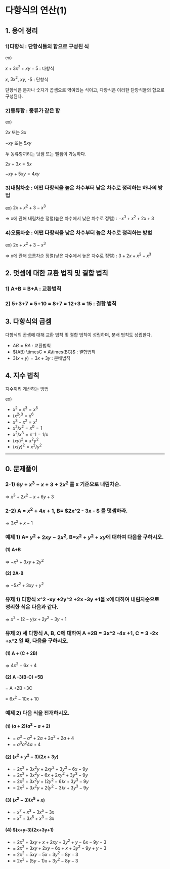 # 다항식의 연산(1)

## 1. 용어 정리

### 1)다항식 : 단항식들의 합으로 구성된 식
ex)

$x+ 3x^2 + xy - 5$ : 다항식

$x$, $3x^2$, $xy$, -5 : 단항식

단항식은 문자나 숫자가 곱셈으로 엮여있는 식이고, 다항식은 이러한 단항식들의 합으로 구성된다.

### 2)동류항 : 종류가 같은 항
ex)

$2x$ 또는 $3x$
 
$-xy$ 또는 $5xy$

두 동류항끼리는 덧셈 또는 뺄샘이 가능하다.

$2x + 3x = 5x$

$-xy + 5xy = 4xy$

### 3)내림차순 : 어떤 다항식을 높은 차수부터 낮은 차수로 정리하는 하나의 방법
ex) $2x+x^2+3-x^3$

=> x에 관해 내림차순 정렬(높은 차수에서 낮은 차수로 정렬) : $-x^3+x^2+2x+3$

### 4)오름차순 : 어떤 다항식을 낮은 차수부터 높은 차수로 정리하는 방법
ex) $2x+x^2+3-x^3$

=> x에 관해 오름차순 정렬(낮은 차수에서 높은 차수로 정렬) : $3+2x+x^2-x^3$ 


## 2. 덧셈에 대한 교환 법칙 및 결합 법칙
### 1) A+B = B+A : 교환법칙
### 2) 5+3+7 = 5+10 = 8+7 = 12+3 = 15 : 결합 법칙

## 3. 다항식의 곱셈
다항식의 곱셈에 대해 교환 법칙 및 결합 법칙이 성립하며, 분배 법칙도 성립한다.

- $AB = BA$ : 교환법칙
- $(AB) \timesC = A\times(BC)$ : 결합법칙
- $3(x+y) = 3x + 3y$ : 분배법칙

## 4. 지수 법칙
지수끼리 계산하는 방법

ex)
- $x^2\times x^3 = x^5$
- $(x^2)^3 = x^6$
- $x^3-x^2 = x^1$
- $x^2/x^2 = x^0 = 1$
- $x^2/x^3 = x^-1 = 1/x$
- $(xy)^2 = x^2y^2$
- $(x/y)^2 = x^2/y^2$

---
## 0. 문제풀이

### 2-1) $6y + x^3 -x+3+2x^2$ 를 x 기준으로 내림차순.

=> $x^3 + 2x^2 -x + 6y + 3$

### 2-2) A = $x^2 + 4x +1$, B= $2x^2 - 3x - $ 를 덧셈하라.

=> $3x^2 + x - 1$

### 예제 1) A= $y^2 + 2xy - 2x^2$, B=$x^2+y^2+xy$에 대하여 다음을 구하시오.

#### (1) A+B
=> $-x^2 +3xy +2y^2$

#### (2) 2A-B
=> $-5x^2 +3xy +y^2$

### 유제 1) 다항식 x^2 -xy +2y^2 +2x -3y +1을 x에 대하여 내림차순으로 정리한 식은 다음과 같다.
=> $x^2 +(2-y)x +2y^2 -3y +1$

### 유제 2) 세 다항식 A, B, C에 대하여 A +2B = 3x^2 -4x +1, C = 3 -2x +x^2 일 때, 다음을 구하시오.
#### (1) A + (C + 2B)
=> $4x^2 -6x +4$
#### (2) A -3(B-C) +5B
= A +2B +3C

= $6x^2 -10x +10$

### 예제 2) 다음 식을 전개하시오.
#### (1) $(a+2)(a^2-a+2)$
- = $a^3 -a^2 +2a +2a^2 +2a +4$
- = $a^3 a^2 4a +4$
#### (2) $(x^2+y^2-3)(2x+3y)$
- = $2x^2 +3x^2y +2xy^2 + 3y^3 -6x -9y$
- = $2x^2 +3x^2y -6x +2xy^2 +3y^3 -9y$
- = $2x^2 +3x^2y +(2y^2-6)x +3y^3 -9y$
- = $2x^2 +3x^2y +2(y^2-3)x +3y^3 -9y$
#### (3) $(x^2-3)(x^5+x)$
- = $x^7+x^3-3x^5-3x$
- = $x^7+3x^5+x^3-3x$
#### (4) $(x+y-3)(2x+3y+1)
- = $2x^2+3xy+x+2xy+3y^2+y-6x-9y-3$
- = $2x^2+3xy+2xy-6x+x+3y^2-9y+y-3$
- = $2x^2+5xy-5x+3y^2-8y-3$
- = $2x^2+(5y-1)x+3y^2-8y-3$
